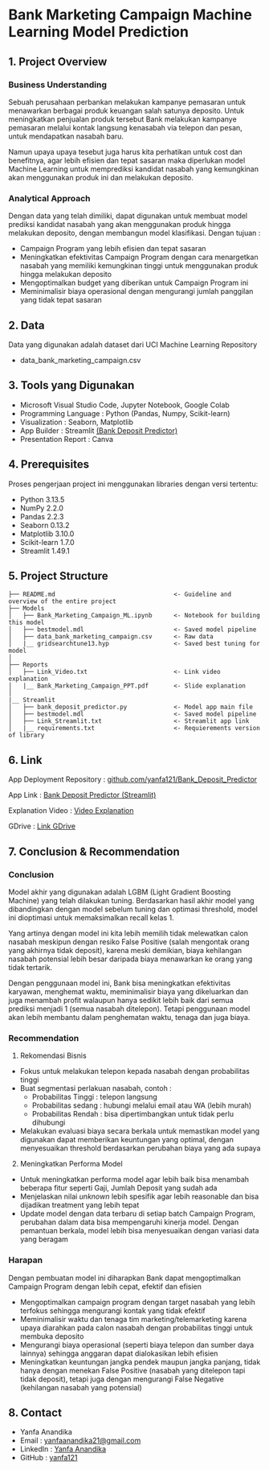 # Bank Marketing Campaign Machine Learning Model Prediction


## **1. Project Overview**

### **Business Understanding**
Sebuah perusahaan perbankan melakukan kampanye pemasaran untuk menawarkan berbagai produk keuangan salah satunya deposito. 
Untuk meningkatkan penjualan produk tersebut Bank melakukan kampanye pemasaran melalui kontak langsung kenasabah via telepon dan pesan, untuk mendapatkan nasabah baru.

Namun upaya upaya tesebut juga harus kita perhatikan untuk cost dan benefitnya, agar lebih efisien dan tepat sasaran maka diperlukan model Machine Learning
untuk memprediksi kandidat nasabah yang kemungkinan akan menggunakan produk ini dan melakukan deposito.

### **Analytical Approach**
Dengan data yang telah dimiliki, dapat digunakan untuk membuat model prediksi kandidat nasabah yang akan menggunakan produk hingga melakukan deposito, dengan membangun model klasifikasi. Dengan tujuan :
- Campaign Program yang lebih efisien dan tepat sasaran
- Meningkatkan efektivitas Campaign Program dengan cara menargetkan nasabah yang memiliki kemungkinan tinggi untuk menggunakan produk hingga melakukan deposito
- Mengoptimalkan budget yang diberikan untuk Campaign Program ini
- Meminimalisir biaya operasional dengan mengurangi jumlah panggilan yang tidak tepat sasaran


## **2. Data**
Data yang digunakan adalah dataset dari UCI Machine Learning Repository
- data_bank_marketing_campaign.csv


## **3. Tools yang Digunakan**
- Microsoft Visual Studio Code, Jupyter Notebook, Google Colab
- Programming Language : Python (Pandas, Numpy, Scikit-learn)
- Visualization        : Seaborn, Matplotlib
- App Builder          : Streamlit [(Bank Deposit Predictor)](https://bankdepositpredictorapp-yanfa121.streamlit.app/)
- Presentation Report  : Canva


## **4. Prerequisites**
Proses pengerjaan project ini menggunakan libraries dengan versi tertentu:
- Python 3.13.5
- NumPy 2.2.0
- Pandas 2.2.3
- Seaborn 0.13.2
- Matplotlib 3.10.0
- Scikit-learn 1.7.0
- Streamlit 1.49.1


## **5. Project Structure**
```
├── README.md                                 <- Guideline and overview of the entire project
├── Models
│   ├── Bank_Marketing_Campaign_ML.ipynb      <- Notebook for building this model
│   ├── bestmodel.mdl                         <- Saved model pipeline
│   ├── data_bank_marketing_campaign.csv      <- Raw data
│   |__ gridsearchtune13.hyp                  <- Saved best tuning for model
│
├── Reports
│   ├── Link_Video.txt                        <- Link video explanation
│   |__ Bank_Marketing_Campaign_PPT.pdf       <- Slide explanation
│
|__ Streamlit
│   ├── bank_deposit_predictor.py             <- Model app main file
│   ├── bestmodel.mdl                         <- Saved model pipeline
│   ├── Link_Streamlit.txt                    <- Streamlit app link
│   |__ requirements.txt                      <- Requierements version of library
```


## **6. Link**
App Deployment Repository : [github.com/yanfa121/Bank_Deposit_Predictor](https://github.com/yanfa121/Bank_Deposit_Predictor_Streamlit_App)

App Link : [Bank Deposit Predictor (Streamlit)](https://bankdepositpredictorapp-yanfa121.streamlit.app/)

Explanation Video : [Video Explanation]()

GDrive : [Link GDrive]()


## **7. Conclusion & Recommendation**
### **Conclusion**
Model akhir yang digunakan adalah LGBM (Light Gradient Boosting Machine) yang telah dilakukan tuning. Berdasarkan hasil akhir model yang dibandingkan dengan model sebelum tuning dan optimasi threshold, model ini dioptimasi untuk memaksimalkan recall kelas 1.

Yang artinya dengan model ini kita lebih memilih tidak melewatkan calon nasabah meskipun dengan resiko False Positive (salah mengontak orang yang akhirnya tidak deposit), karena meski demikian, biaya kehilangan nasabah potensial lebih besar daripada biaya menawarkan ke orang yang tidak tertarik.

Dengan penggunaan model ini, Bank bisa meningkatkan efektivitas karyawan, menghemat waktu, meminimalisir biaya yang dikeluarkan dan juga menambah profit walaupun hanya sedikit lebih baik dari semua prediksi menjadi 1 (semua nasabah ditelepon). Tetapi penggunaan model akan lebih membantu dalam penghematan waktu, tenaga dan juga biaya.

### **Recommendation**
1. Rekomendasi Bisnis
- Fokus untuk melakukan telepon kepada nasabah dengan probabilitas tinggi
- Buat segmentasi perlakuan nasabah, contoh :
    - Probabilitas Tinggi : telepon langsung
    - Probabilitas sedang : hubungi melalui email atau WA (lebih murah)
    - Probabilitas Rendah : bisa dipertimbangkan untuk tidak perlu dihubungi
- Melakukan evaluasi biaya secara berkala untuk memastikan model yang digunakan dapat memberikan keuntungan yang optimal, dengan menyesuaikan threshold berdasarkan perubahan biaya yang ada supaya  

2. Meningkatkan Performa Model
- Untuk meningkatkan performa model agar lebih baik bisa menambah beberapa fitur seperti Gaji, Jumlah Deposit yang sudah ada
- Menjelaskan nilai *unknown* lebih spesifik agar lebih reasonable dan bisa dijadikan treatment yang lebih tepat
- Update model dengan data terbaru di setiap batch Campaign Program, perubahan dalam data bisa mempengaruhi kinerja model. Dengan pemantuan berkala, model lebih bisa menyesuaikan dengan variasi data yang beragam

### **Harapan**
Dengan pembuatan model ini diharapkan Bank dapat mengoptimalkan Campaign Program dengan lebih cepat, efektif dan efisien
- Mengoptimalkan campaign program dengan target nasabah yang lebih terfokus sehingga mengurangi kontak yang tidak efektif
- Meminimalisir waktu dan tenaga tim marketing/telemarketing karena upaya diarahkan pada calon nasabah dengan probabilitas tinggi untuk membuka deposito
- Mengurangi biaya operasional (seperti biaya telepon dan sumber daya lainnya) sehingga anggaran dapat dialokasikan lebih efisien
- Meningkatkan keuntungan jangka pendek maupun jangka panjang, tidak hanya dengan menekan False Positive (nasabah yang ditelepon tapi tidak deposit), tetapi juga dengan mengurangi False Negative (kehilangan nasabah yang potensial)


## **8. Contact**
- Yanfa Anandika
- Email : yanfaanandika21@gmail.com
- LinkedIn : [Yanfa Anandika](https://www.linkedin.com/in/yanfa-anandika-a663bb170/)
- GitHub : [yanfa121](https://github.com/yanfa121)
